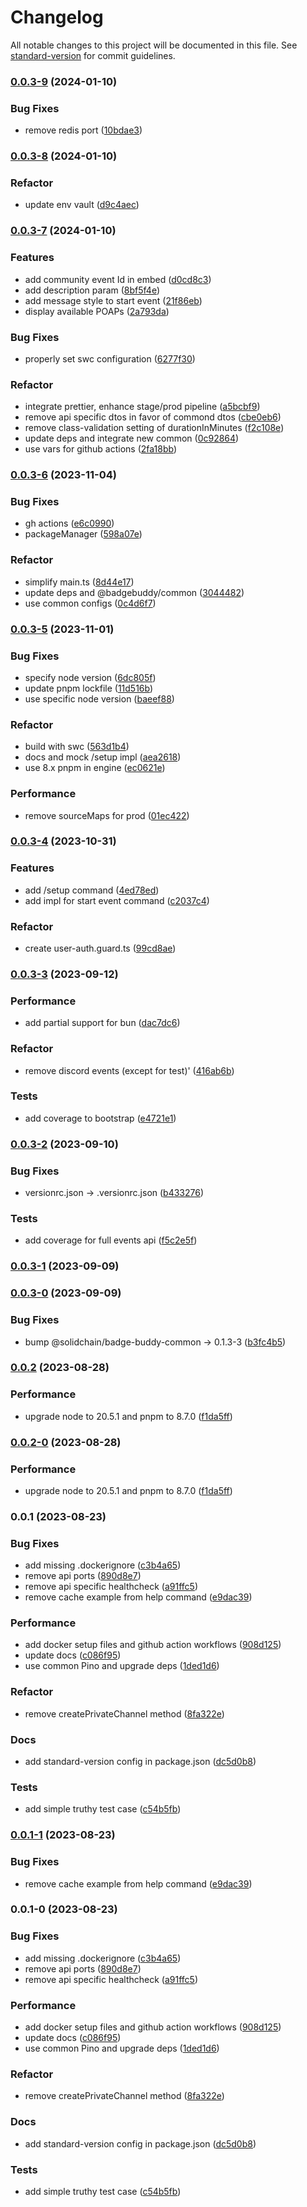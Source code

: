# Changelog

All notable changes to this project will be documented in this file. See [standard-version](https://github.com/conventional-changelog/standard-version) for commit guidelines.

### [0.0.3-9](https://github.com/SlinkyPotato/badge-buddy-discord-bot/compare/v0.0.3-8...v0.0.3-9) (2024-01-10)


### Bug Fixes

* remove redis port ([10bdae3](https://github.com/SlinkyPotato/badge-buddy-discord-bot/commit/10bdae3ef7665c0e5f1301a82aa58839ce51b582))

### [0.0.3-8](https://github.com/SlinkyPotato/badge-buddy-discord-bot/compare/v0.0.3-7...v0.0.3-8) (2024-01-10)


### Refactor

* update env vault ([d9c4aec](https://github.com/SlinkyPotato/badge-buddy-discord-bot/commit/d9c4aec4f5520db286adf07c94fae7f76abcc0fa))

### [0.0.3-7](https://github.com/SlinkyPotato/badge-buddy-discord-bot/compare/v0.0.3-6...v0.0.3-7) (2024-01-10)


### Features

* add community event Id in embed ([d0cd8c3](https://github.com/SlinkyPotato/badge-buddy-discord-bot/commit/d0cd8c300a93bb0794800ed4ddd959476b6d1b90))
* add description param ([8bf5f4e](https://github.com/SlinkyPotato/badge-buddy-discord-bot/commit/8bf5f4efccdd99514147506c8939f03a356ae299))
* add message style to start event ([21f86eb](https://github.com/SlinkyPotato/badge-buddy-discord-bot/commit/21f86eb0c0e2082350ec2e6df3c098d6f6c05f2a))
* display available POAPs ([2a793da](https://github.com/SlinkyPotato/badge-buddy-discord-bot/commit/2a793da6efb8ea1f04cacf57e133afbdd8454251))


### Bug Fixes

* properly set swc configuration ([6277f30](https://github.com/SlinkyPotato/badge-buddy-discord-bot/commit/6277f30c95cd8abdf597c158e6921ef9c8ac2701))


### Refactor

* integrate prettier, enhance stage/prod pipeline ([a5bcbf9](https://github.com/SlinkyPotato/badge-buddy-discord-bot/commit/a5bcbf944528aef4dac259b74de6c6da3606145f))
* remove api specific dtos in favor of commond dtos ([cbe0eb6](https://github.com/SlinkyPotato/badge-buddy-discord-bot/commit/cbe0eb6b957884ba29549063fc6ae542c5e1f065))
* remove class-validation setting of durationInMinutes ([f2c108e](https://github.com/SlinkyPotato/badge-buddy-discord-bot/commit/f2c108ed5cd82b220db0f6b2e1209156c569d48e))
* update deps and integrate new common ([0c92864](https://github.com/SlinkyPotato/badge-buddy-discord-bot/commit/0c92864a9e8adf2e52c879f6415ea8940eea0783))
* use vars for github actions ([2fa18bb](https://github.com/SlinkyPotato/badge-buddy-discord-bot/commit/2fa18bb7bfc2334a9b4c0ae91efd669bd783e711))

### [0.0.3-6](https://github.com/SlinkyPotato/badge-buddy-bot/compare/v0.0.3-5...v0.0.3-6) (2023-11-04)


### Bug Fixes

* gh actions ([e6c0990](https://github.com/SlinkyPotato/badge-buddy-bot/commit/e6c0990cb96b120ec16806c3277fc7917ee99b24))
* packageManager ([598a07e](https://github.com/SlinkyPotato/badge-buddy-bot/commit/598a07e7e50f503e4ae2e8ba33e96340b971cf6c))


### Refactor

* simplify main.ts ([8d44e17](https://github.com/SlinkyPotato/badge-buddy-bot/commit/8d44e17dd7bac32c07c9c44c47d7202879276c5c))
* update deps and @badgebuddy/common ([3044482](https://github.com/SlinkyPotato/badge-buddy-bot/commit/30444828764b26d4beb8f480606f4e79b673acbc))
* use common configs ([0c4d6f7](https://github.com/SlinkyPotato/badge-buddy-bot/commit/0c4d6f7df9c7500942cbab4f9981c9137d38322c))

### [0.0.3-5](https://github.com/SlinkyPotato/badge-buddy-bot/compare/v0.0.3-4...v0.0.3-5) (2023-11-01)


### Bug Fixes

* specify node version ([6dc805f](https://github.com/SlinkyPotato/badge-buddy-bot/commit/6dc805ff2fd08a83f1f539244ea3449dc7cf915e))
* update pnpm lockfile ([11d516b](https://github.com/SlinkyPotato/badge-buddy-bot/commit/11d516b8d590a9b760a2cfda6e31be856bf1f7bb))
* use specific node version ([baeef88](https://github.com/SlinkyPotato/badge-buddy-bot/commit/baeef88d837f86e1c0719ec7606cf344f9f27b11))


### Refactor

* build with swc ([563d1b4](https://github.com/SlinkyPotato/badge-buddy-bot/commit/563d1b45674f26611400d852e388b52583287894))
* docs and mock /setup impl ([aea2618](https://github.com/SlinkyPotato/badge-buddy-bot/commit/aea2618b9a856572eea123781cfb13e7094e42d2))
* use 8.x pnpm in engine ([ec0621e](https://github.com/SlinkyPotato/badge-buddy-bot/commit/ec0621ec4afaa582cefbcce4b6deebc8f35321e9))


### Performance

* remove sourceMaps for prod ([01ec422](https://github.com/SlinkyPotato/badge-buddy-bot/commit/01ec422e699b9a4dcf86840c7d272f8c8033da3d))

### [0.0.3-4](https://github.com/SlinkyPotato/badge-buddy-bot/compare/v0.0.3-3...v0.0.3-4) (2023-10-31)


### Features

* add /setup command ([4ed78ed](https://github.com/SlinkyPotato/badge-buddy-bot/commit/4ed78ed2d72e9082bc405fb5c5b7a14de954b898))
* add impl for start event command ([c2037c4](https://github.com/SlinkyPotato/badge-buddy-bot/commit/c2037c45822ef7250ce2da6ec00dc45cc3385b81))


### Refactor

* create user-auth.guard.ts ([99cd8ae](https://github.com/SlinkyPotato/badge-buddy-bot/commit/99cd8aef5e05080b93bbcab9e88fd01748690f3f))

### [0.0.3-3](https://github.com/solidchain-tech/badge-buddy-bot/compare/v0.0.3-2...v0.0.3-3) (2023-09-12)


### Performance

* add partial support for bun ([dac7dc6](https://github.com/solidchain-tech/badge-buddy-bot/commit/dac7dc61f25371d0de0294aa5f9c16581cf2af3d))


### Refactor

* remove discord events (except for test)' ([416ab6b](https://github.com/solidchain-tech/badge-buddy-bot/commit/416ab6b3415a9ae4c2c114f2225c8c939c93716a))


### Tests

* add coverage to bootstrap ([e4721e1](https://github.com/solidchain-tech/badge-buddy-bot/commit/e4721e168b918047e63db00e30a52d78f0423d95))

### [0.0.3-2](https://github.com/solidchain-tech/badge-buddy-bot/compare/v0.0.3-1...v0.0.3-2) (2023-09-10)


### Bug Fixes

* versionrc.json -> .versionrc.json ([b433276](https://github.com/solidchain-tech/badge-buddy-bot/commit/b43327625f12b85a58eac781c08911e6dd1f3719))


### Tests

* add coverage for full events api ([f5c2e5f](https://github.com/solidchain-tech/badge-buddy-bot/commit/f5c2e5f66b468f2ba42c209dce1e9250152cb8ad))

### [0.0.3-1](https://github.com/solidchain-tech/badge-buddy-bot/compare/v0.0.3-0...v0.0.3-1) (2023-09-09)

### [0.0.3-0](https://github.com/solidchain-tech/badge-buddy-bot/compare/v0.0.2...v0.0.3-0) (2023-09-09)


### Bug Fixes

* bump @solidchain/badge-buddy-common -> 0.1.3-3 ([b3fc4b5](https://github.com/solidchain-tech/badge-buddy-bot/commit/b3fc4b50b29a4f396c20e29f669a3d98720a2c90))

### [0.0.2](https://github.com/solidchain-tech/badge-buddy-bot/compare/v0.0.1...v0.0.2) (2023-08-28)


### Performance

* upgrade node to 20.5.1 and pnpm to 8.7.0 ([f1da5ff](https://github.com/solidchain-tech/badge-buddy-bot/commit/f1da5ffd85c8861b8f98cc3dfb1e6a50baabbd57))

### [0.0.2-0](https://github.com/solidchain-tech/badge-buddy-bot/compare/v0.0.1...v0.0.2-0) (2023-08-28)


### Performance

* upgrade node to 20.5.1 and pnpm to 8.7.0 ([f1da5ff](https://github.com/solidchain-tech/badge-buddy-bot/commit/f1da5ffd85c8861b8f98cc3dfb1e6a50baabbd57))

### 0.0.1 (2023-08-23)


### Bug Fixes

* add missing .dockerignore ([c3b4a65](https://github.com/solidchain-tech/badge-buddy-bot/commit/c3b4a651677f5a91e484abe140c8f3b76b158d5c))
* remove api ports ([890d8e7](https://github.com/solidchain-tech/badge-buddy-bot/commit/890d8e77b2b27a15d830fa17dbfd65a4b53a3055))
* remove api specific healthcheck ([a91ffc5](https://github.com/solidchain-tech/badge-buddy-bot/commit/a91ffc5efc5d1085e2c8abcb9a276d5a19620ef1))
* remove cache example from help command ([e9dac39](https://github.com/solidchain-tech/badge-buddy-bot/commit/e9dac39b35507b35a6990042b81b74ecc04b45b5))


### Performance

* add docker setup files and github action workflows ([908d125](https://github.com/solidchain-tech/badge-buddy-bot/commit/908d125636d5bc6ae4fce0c463b66a886b48dbf4))
* update docs ([c086f95](https://github.com/solidchain-tech/badge-buddy-bot/commit/c086f95a78bd7ffe88232d9d87f75940bb0536b5))
* use common Pino and upgrade deps ([1ded1d6](https://github.com/solidchain-tech/badge-buddy-bot/commit/1ded1d69f1bdb646176ec4e0af0b5f18033acb3a))


### Refactor

* remove createPrivateChannel method ([8fa322e](https://github.com/solidchain-tech/badge-buddy-bot/commit/8fa322e39c8b162a5d82684f2dac9db9b7b8a749))


### Docs

* add standard-version config in package.json ([dc5d0b8](https://github.com/solidchain-tech/badge-buddy-bot/commit/dc5d0b83586807e5d0e0456dd0a2e273ac7ee7fd))


### Tests

* add simple truthy test case ([c54b5fb](https://github.com/solidchain-tech/badge-buddy-bot/commit/c54b5fb6b4c4c738b0b328c309a644ac681cd63c))

### [0.0.1-1](https://github.com/solidchain-tech/badge-buddy-bot/compare/v0.0.1-0...v0.0.1-1) (2023-08-23)


### Bug Fixes

* remove cache example from help command ([e9dac39](https://github.com/solidchain-tech/badge-buddy-bot/commit/e9dac39b35507b35a6990042b81b74ecc04b45b5))

### 0.0.1-0 (2023-08-23)


### Bug Fixes

* add missing .dockerignore ([c3b4a65](https://github.com/solidchain-tech/badge-buddy-bot/commit/c3b4a651677f5a91e484abe140c8f3b76b158d5c))
* remove api ports ([890d8e7](https://github.com/solidchain-tech/badge-buddy-bot/commit/890d8e77b2b27a15d830fa17dbfd65a4b53a3055))
* remove api specific healthcheck ([a91ffc5](https://github.com/solidchain-tech/badge-buddy-bot/commit/a91ffc5efc5d1085e2c8abcb9a276d5a19620ef1))


### Performance

* add docker setup files and github action workflows ([908d125](https://github.com/solidchain-tech/badge-buddy-bot/commit/908d125636d5bc6ae4fce0c463b66a886b48dbf4))
* update docs ([c086f95](https://github.com/solidchain-tech/badge-buddy-bot/commit/c086f95a78bd7ffe88232d9d87f75940bb0536b5))
* use common Pino and upgrade deps ([1ded1d6](https://github.com/solidchain-tech/badge-buddy-bot/commit/1ded1d69f1bdb646176ec4e0af0b5f18033acb3a))


### Refactor

* remove createPrivateChannel method ([8fa322e](https://github.com/solidchain-tech/badge-buddy-bot/commit/8fa322e39c8b162a5d82684f2dac9db9b7b8a749))


### Docs

* add standard-version config in package.json ([dc5d0b8](https://github.com/solidchain-tech/badge-buddy-bot/commit/dc5d0b83586807e5d0e0456dd0a2e273ac7ee7fd))


### Tests

* add simple truthy test case ([c54b5fb](https://github.com/solidchain-tech/badge-buddy-bot/commit/c54b5fb6b4c4c738b0b328c309a644ac681cd63c))
